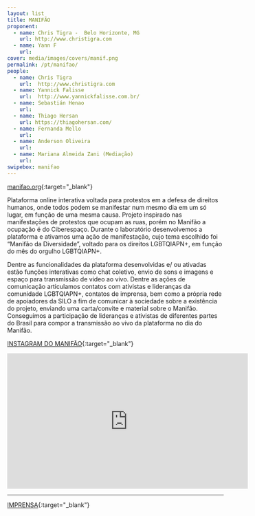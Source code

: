 ```yaml
---
layout: list
title: MANIFÃO 
proponent:
  - name: Chris Tigra -  Belo Horizonte, MG
    url: http://www.christigra.com
  - name: Yann F
    url: 
cover: media/images/covers/manif.png
permalink: /pt/manifao/
people:
  - name: Chris Tigra
    url:  http://www.christigra.com
  - name: Yannick Falisse
    url:  http://www.yannickfalisse.com.br/
  - name: Sebastián Henao
    url:   
  - name: Thiago Hersan
    url: https://thiagohersan.com/
  - name: Fernanda Mello
    url:
  - name: Anderson Oliveira
    url:
  - name: Mariana Almeida Zani (Mediação)
    url: 
swipebox: manifao
---
```


[manifao.org](https://manifao.org){:target="_blank"}
  
Plataforma online interativa voltada para protestos em a defesa de direitos humanos, onde todos podem se manifestar num mesmo dia em um só lugar, em função de uma mesma causa. Projeto inspirado nas manifestações de protestos que ocupam as ruas, porém no Manifão a ocupação é do Ciberespaço. Durante o laboratório desenvolvemos a plataforma e ativamos uma ação de
manifestação, cujo tema escolhido foi “Manifão da Diversidade”, voltado para os direitos LGBTQIAPN+, em função do mês do orgulho LGBTQIAPN+. 
  
Dentre as funcionalidades da plataforma desenvolvidas e/ ou ativadas estão funções interativas como chat coletivo, envio de sons e imagens e espaço para transmissão de video ao vivo. Dentre as ações de comunicação articulamos contatos com ativistas e lideranças da comunidade LGBTQIAPN+, contatos de imprensa, bem como a própria rede de apoiadores da SILO a fim de comunicar à sociedade sobre a existência do projeto, enviando uma carta/convite e material sobre o Manifão. Conseguimos a participação de lideranças e ativistas de diferentes partes do Brasil para compor a transmissão ao vivo da plataforma no dia do Manifão.

[INSTAGRAM DO MANIFÃO](https://www.instagram.com/manifao/){:target="_blank"}

<div class="video-wrapper video-wrapper-16x9">
<iframe width="560" height="315" src="https://www.youtube.com/embed/Q3HfG7XG8yk" frameborder="0" allow="accelerometer; autoplay; clipboard-write; encrypted-media; gyroscope; picture-in-picture" allowfullscreen></iframe>
</div>


--- 

[IMPRENSA](/2ed/pt/imprensa/manifao){:target="_blank"}


